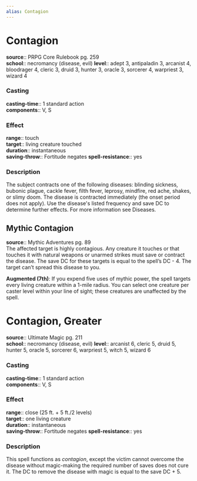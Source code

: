 ```yaml
---
alias: Contagion
---
```


# Contagion 

**source**:: PRPG Core Rulebook pg. 259  
**school**:: necromancy (disease, evil)
**level**:: adept 3, antipaladin 3, arcanist 4, bloodrager 4, cleric 3, druid 3, hunter 3, oracle 3, sorcerer 4, warpriest 3, wizard 4

### Casting 

**casting-time**:: 1 standard action  
**components**:: V, S

### Effect 

**range**:: touch  
**target**:: living creature touched  
**duration**:: instantaneous  
**saving-throw**:: Fortitude negates
**spell-resistance**:: yes

### Description 

The subject contracts one of the following diseases: blinding sickness, bubonic plague, cackle fever, filth fever, leprosy, mindfire, red ache, shakes, or slimy doom. The disease is contracted immediately (the onset period does not apply). Use the disease's listed frequency and save DC to determine further effects. For more information see Diseases.

## Mythic Contagion 

**source**:: Mythic Adventures pg. 89  
The affected target is highly contagious. Any creature it touches or that touches it with natural weapons or unarmed strikes must save or contract the disease. The save DC for these targets is equal to the spell’s DC - 4. The target can’t spread this disease to you.  
  
**Augmented (7th)**: If you expend five uses of mythic power, the spell targets every living creature within a 1-mile radius. You can select one creature per caster level within your line of sight; these creatures are unaffected by the spell.

# Contagion, Greater 

**source**:: Ultimate Magic pg. 211  
**school**:: necromancy (disease, evil)
**level**:: arcanist 6, cleric 5, druid 5, hunter 5, oracle 5, sorcerer 6, warpriest 5, witch 5, wizard 6

### Casting 

**casting-time**:: 1 standard action  
**components**:: V, S

### Effect 

**range**:: close (25 ft. + 5 ft./2 levels)  
**target**:: one living creature  
**duration**:: instantaneous  
**saving-throw**:: Fortitude negates
**spell-resistance**:: yes

### Description 

This spell functions as *contagion*, except the victim cannot overcome the disease without magic-making the required number of saves does not cure it. The DC to remove the disease with magic is equal to the save DC + 5.
